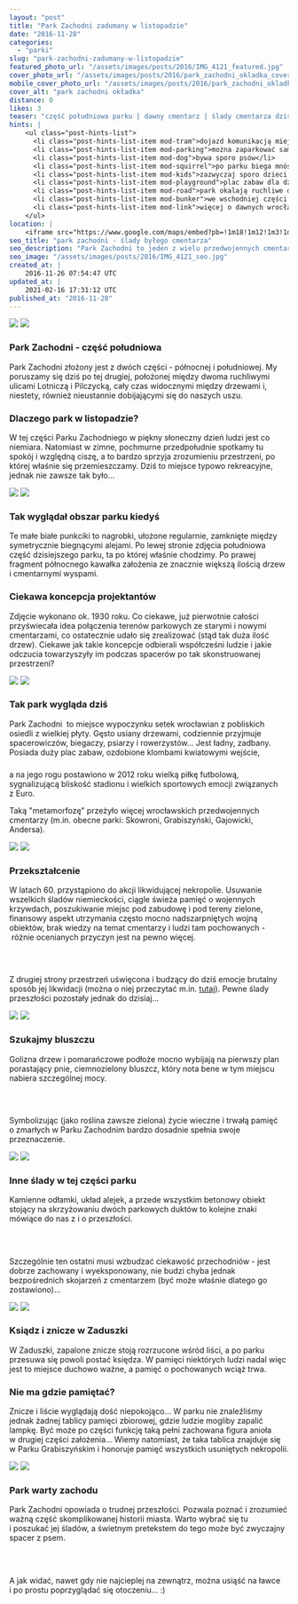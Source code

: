 ```yaml
---
layout: "post"
title: "Park Zachodni zadumany w listopadzie"
date: "2016-11-28"
categories:
  - "parki"
slug: "park-zachodni-zadumany-w-listopadzie"
featured_photo_url: "/assets/images/posts/2016/IMG_4121_featured.jpg"
cover_photo_url: "/assets/images/posts/2016/park_zachodni_okladka_cover.jpg"
mobile_cover_photo_url: "/assets/images/posts/2016/park_zachodni_okladka_mobile_cover.jpg"
cover_alt: "park zachodni okładka"
distance: 0
likes: 3
teaser: "część południowa parku | dawny cmentarz | ślady cmentarza dzisiaj"
hints: |
    <ul class="post-hints-list">
      <li class="post-hints-list-item mod-tram">dojazd komunikacją miejską<br><a href="//jakdojade.pl?tn=Park+Zachodni&tc=51.13179:16.96989&cid=2000" target="_blank">sprawdź na jakdojadę.pl</a></li>
      <li class="post-hints-list-item mod-parking">można zaparkować samochód przy kościele św. Jadwigi lub przy Hali Tęcza (płatny, 1,5h darmowe)</li>
      <li class="post-hints-list-item mod-dog">bywa sporo psów</li>
      <li class="post-hints-list-item mod-squirrel">po parku biega mnóstwo wiewiórek</li>
      <li class="post-hints-list-item mod-kids">zazwyczaj sporo dzieci i dorosłych</li>
      <li class="post-hints-list-item mod-playground">plac zabaw dla dzieci w środkowej części parku</li>
      <li class="post-hints-list-item mod-road">park okalają ruchliwe drogi - Lotnicza i Pilczycka</li>
      <li class="post-hints-list-item mod-bunker">we wschodniej części bunkier</li>
      <li class="post-hints-list-item mod-link">więcej o dawnych wrocławskich cmentarzach <a href="//uni.wroc.pl/wiadomo%C5%9Bci/historia/uniwersyteckie-zaduszki-cz-ii-%E2%80%93-dawne-wroc%C5%82awskie-cmentarze" target="_blank">tutaj</a></li>
    </ul>
location: |
    <iframe src="https://www.google.com/maps/embed?pb=!1m18!1m12!1m3!1d80123.03831954728!2d16.94524748889085!3d51.12976799003181!2m3!1f0!2f0!3f0!3m2!1i1024!2i768!4f13.1!3m3!1m2!1s0x470fea12b76e4119%3A0xa70e468b93a77092!2sPark+Zachodni!5e0!3m2!1spl!2spl!4v1480280184772"></iframe>
seo_title: "park zachodni - ślady byłego cmentarza"
seo_description: "Park Zachodni to jeden z wielu przedwojennych cmentarzy przekształconych w tereny zielone. Warto tu zajrzeć i poznać część skomplikowanej historii miasta."
seo_image: "/assets/images/posts/2016/IMG_4121_seo.jpg"
created_at: |
    2016-11-26 07:54:47 UTC
updated_at: |
    2021-02-16 17:31:12 UTC
published_at: "2016-11-28"
---
```


<section class="post-section"> <div class="post-section-photo">
    <img class="desktop" src="{{ '/assets/images/posts/2016/IMG_3960.jpg' | relative_url }}"> <img class="mobile" src="{{ '/assets/images/posts/2016/IMG_3960_cropped.jpg' | relative_url }}">
  </div>
  <div class="post-section-wrapper">
    <section class="post-section-content mod-human">
      <h1>Park Zachodni -&nbsp;część południowa</h1>
      <p>Park Zachodni złożony jest z&nbsp;dwóch części -&nbsp;północnej i&nbsp;południowej. My poruszamy się dziś po tej drugiej, położonej między dwoma ruchliwymi ulicami Lotniczą i&nbsp;Pilczycką, cały czas widocznymi między drzewami i, niestety, również nieustannie dobijającymi się do naszych uszu.</p></section>
    <section class="post-section-content mod-dog"> <h1>Dlaczego park w&nbsp;listopadzie?</h1>
      <p>W tej części Parku Zachodniego w&nbsp;piękny słoneczny dzień ludzi jest co niemiara. Natomiast w&nbsp;zimne, pochmurne przedpołudnie spotkamy tu spokój i&nbsp;względną ciszę, a&nbsp;to bardzo sprzyja zrozumieniu przestrzeni, po której właśnie się przemieszczamy. Dziś to miejsce typowo rekreacyjne, jednak nie zawsze tak było...</p> </section>
  </div> </section> <section class="post-section"> <div class="post-section-photo">
    <img class="desktop" src="{{ '/assets/images/posts/2016/777889.jpg' | relative_url }}"> <img class="mobile" src="{{ '/assets/images/posts/2016/777889_cropped.jpg' | relative_url }}">
  </div>
  <div class="post-section-wrapper">
    <section class="post-section-content mod-dog"> <h1>Tak wyglądał obszar parku kiedyś</h1>
      <p>Te małe białe punkciki to nagrobki, ułożone regularnie, zamknięte między symetrycznie biegnącymi alejami. Po lewej stronie zdjęcia południowa część dzisiejszego parku, ta po której właśnie chodzimy. Po prawej fragment północnego kawałka założenia ze znacznie większą ilością drzew i&nbsp;cmentarnymi wyspami.</p> </section> <section class="post-section-content mod-human"> <h1>Ciekawa koncepcja projektantów</h1>
      <p>Zdjęcie wykonano ok. 1930 roku. Co ciekawe, już pierwotnie całości przyświecała idea połączenia terenów parkowych ze starymi i&nbsp;nowymi cmentarzami, co ostatecznie udało się zrealizować (stąd tak duża ilość drzew). Ciekawe jak takie koncepcje odbierali współcześni ludzie i&nbsp;jakie odczucia towarzyszyły im podczas spacerów po tak skonstruowanej przestrzeni?</p> </section>
  </div> </section> <section class="post-section"> <div class="post-section-photo">
    <img class="desktop" src="{{ '/assets/images/posts/2016/IMG_3940.jpg' | relative_url }}"> <img class="mobile" src="{{ '/assets/images/posts/2016/IMG_3940_cropped.jpg' | relative_url }}">
  </div>
  <div class="post-section-wrapper">
    <section class="post-section-content mod-dog"> <h1>Tak park wygląda dziś</h1>
      <p>Park Zachodni &nbsp;to miejsce wypoczynku setek wrocławian z&nbsp;pobliskich osiedli z&nbsp;wielkiej płyty. Gęsto usiany drzewami, codziennie przyjmuje spacerowiczów, biegaczy, psiarzy i&nbsp;rowerzystów... Jest ładny, zadbany. Posiada duży plac zabaw, ozdobione klombami kwiatowymi wejście,</p> </section> <section class="post-section-content mod-human"> <h1></h1>
      <p>a&nbsp;na jego rogu postawiono w&nbsp;2012 roku wielką piłkę futbolową, sygnalizującą bliskość stadionu i&nbsp;wielkich sportowych emocji związanych z&nbsp;Euro.</p><p>Taką "metamorfozę" przeżyło więcej wrocławskich przedwojennych cmentarzy (m.in. obecne parki: Skowroni, Grabiszyński, Gajowicki, Andersa).</p> </section>
  </div> </section> <section class="post-section"> <div class="post-section-photo">
    <img class="desktop" src="{{ '/assets/images/posts/2016/IMG_3975.jpg' | relative_url }}"> <img class="mobile" src="{{ '/assets/images/posts/2016/IMG_3975_cropped.jpg' | relative_url }}">
  </div>
  <div class="post-section-wrapper">
    <section class="post-section-content mod-dog"> <h1>Przekształcenie</h1>
      <p>W latach 60. przystąpiono do akcji likwidującej nekropolie. Usuwanie wszelkich śladów niemieckości, ciągle świeża pamięć o&nbsp;wojennych krzywdach, poszukiwanie miejsc pod zabudowę i&nbsp;pod tereny zielone, finansowy aspekt utrzymania często mocno nadszarpniętych wojną obiektów, brak wiedzy na temat cmentarzy i&nbsp;ludzi tam pochowanych -&nbsp;różnie ocenianych przyczyn jest na pewno więcej.</p> </section> <section class="post-section-content mod-human"> <h1><br></h1>
      <p>Z&nbsp;drugiej strony przestrzeń uświęcona i&nbsp;budzący do dziś emocje brutalny sposób jej likwidacji (można o&nbsp;niej przeczytać m.in. <a href="//uni.wroc.pl/wiadomo%C5%9Bci/historia/uniwersyteckie-zaduszki-cz-ii-%E2%80%93-dawne-wroc%C5%82awskie-cmentarze" target="_blank">tutaj</a>). Pewne ślady przeszłości pozostały jednak do dzisiaj...</p> </section>
  </div> </section> <section class="post-section"> <div class="post-section-photo">
    <img class="desktop" src="{{ '/assets/images/posts/2016/IMG_4121.jpg' | relative_url }}"> <img class="mobile" src="{{ '/assets/images/posts/2016/IMG_4121_cropped.jpg' | relative_url }}">
  </div>
  <div class="post-section-wrapper">
    <section class="post-section-content mod-dog"> <h1>Szukajmy bluszczu</h1>
      <p>Golizna drzew i&nbsp;pomarańczowe podłoże mocno wybijają na pierwszy plan porastający pnie, ciemnozielony bluszcz, który nota bene w&nbsp;tym miejscu nabiera szczególnej mocy.</p> </section> <section class="post-section-content mod-human"> <h1><br></h1>
      <p>Symbolizując (jako roślina zawsze zielona) życie wieczne i&nbsp;trwałą pamięć o&nbsp;zmarłych w&nbsp;Parku Zachodnim bardzo dosadnie spełnia swoje przeznaczenie.</p> </section>
  </div> </section> <section class="post-section"> <div class="post-section-photo">
    <img class="desktop" src="{{ '/assets/images/posts/2016/IMG_6620.jpg' | relative_url }}"> <img class="mobile" src="{{ '/assets/images/posts/2016/IMG_6620_cropped.jpg' | relative_url }}">
  </div>
  <div class="post-section-wrapper">
    <section class="post-section-content mod-dog"> <h1>Inne ślady w&nbsp;tej części parku</h1>
      <p>Kamienne odłamki, układ alejek, a&nbsp;przede wszystkim betonowy obiekt stojący na skrzyżowaniu dwóch parkowych duktów to kolejne znaki mówiące do nas z&nbsp;i o&nbsp;przeszłości.</p> </section> <section class="post-section-content mod-human"> <h1><br></h1>
      <p>Szczególnie ten ostatni musi wzbudzać ciekawość przechodniów -&nbsp;jest dobrze zachowany i&nbsp;wyeksponowany, nie budzi chyba jednak bezpośrednich skojarzeń z&nbsp;cmentarzem (być może właśnie dlatego go zostawiono)...</p> </section>
  </div> </section> <section class="post-section"> <div class="post-section-photo">
    <img class="desktop" src="{{ '/assets/images/posts/2016/IMG_3906-2.jpg' | relative_url }}"> <img class="mobile" src="{{ '/assets/images/posts/2016/IMG_3906-2_cropped.jpg' | relative_url }}">
  </div>
  <div class="post-section-wrapper">
    <section class="post-section-content mod-dog"> <h1>Ksiądz i&nbsp;znicze w&nbsp;Zaduszki</h1>
      <p>W&nbsp;Zaduszki, zapalone znicze stoją rozrzucone wśród liści, a&nbsp;po parku przesuwa się powoli postać księdza. W&nbsp;pamięci niektórych ludzi nadal więc jest to miejsce duchowo ważne, a&nbsp;pamięć o&nbsp;pochowanych wciąż trwa.</p> </section> <section class="post-section-content mod-human"> <h1>Nie ma gdzie pamiętać?</h1>
      <p>Znicze i&nbsp;liście wyglądają dość niepokojąco... W&nbsp;parku nie znaleźliśmy jednak żadnej tablicy pamięci zbiorowej, gdzie ludzie mogliby zapalić lampkę. Być może po części funkcję taką pełni zachowana figura anioła w&nbsp;drugiej części założenia... Wiemy natomiast, że taka tablica znajduje się w&nbsp;Parku Grabiszyńskim i&nbsp;honoruje pamięć wszystkich usuniętych nekropolii.</p> </section>
  </div> </section> <section class="post-section"> <div class="post-section-photo">
    <img class="desktop" src="{{ '/assets/images/posts/2016/IMG_4083.jpg' | relative_url }}"> <img class="mobile" src="{{ '/assets/images/posts/2016/IMG_4083_cropped.jpg' | relative_url }}">
  </div>
  <div class="post-section-wrapper">
    <section class="post-section-content mod-dog"> <h1>Park warty zachodu</h1>
      <p>Park Zachodni opowiada o&nbsp;trudnej przeszłości. Pozwala poznać i&nbsp;zrozumieć ważną część skomplikowanej historii miasta. Warto wybrać się tu i&nbsp;poszukać jej śladów, a&nbsp;świetnym pretekstem do tego może być zwyczajny spacer z&nbsp;psem.</p> </section> <section class="post-section-content mod-human"> <h1><br></h1>
      <p>A jak widać, nawet gdy nie najcieplej na zewnątrz, można usiąść na ławce i&nbsp;po prostu poprzyglądać się otoczeniu... :)</p>
    </section>
  </div>
</section>
